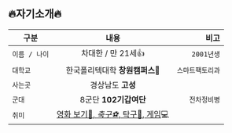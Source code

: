 ## :fire:자기소개:fire:
| 구분 | 내용 | 비고 |
|---|:---:|---:|
| `이름 / 나이` | 차대한 / 만 21세:+1: | `2001년생` |
| `대학교` | 한국폴리텍대학 **창원캠퍼스**:school: | `스마트팩토리과` |  
| `사는곳` | 경상남도 **고성** |  |
| `군대` | 8군단 **102기갑여단** | `전차정비병` |
| `취미` | <u>영화 보기:movie_camera:, _축구:soccer:_, 탁구:tennis:, 게임</u>:computer: |  |
<img src="https://search.pstatic.net/common/?src=http%3A%2F%2Fimgnews.naver.net%2Fimage%2F5003%2F2011%2F11%2F24%2F20111124110934_jaegus_1.jpg&type=sc960_832" width="5" height="5">

